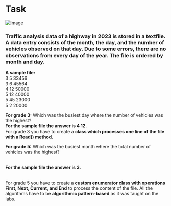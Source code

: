 # Task
![image](https://github.com/laiba1025/Csharp-OOP/assets/123197772/bf42377f-cc7f-4c5b-a57a-d8e3d443a62d)


### Traffic analysis data of a highway in 2023 is stored in a textfile. A data entry consists of the month, the day, and the number of vehicles observed on that day. Due to some errors, there are no observations from every day of the year. The file is ordered by month and day.

**A sample file:**
<br> 3 5 33456
<br> 3 6 45564
<br> 4 12 50000
<br> 5 12 40000
<br> 5 45 23000
<br> 5 2 20000

**For grade 3:** Which was the busiest day where the number of vehicles was the highest?
<br> **For the sample file the answer is 4 12.**
<br> For grade 3 you have to create a **class which processes one line of the file with a Read() method.**

**For grade 5:** Which was the busiest month where the total number of vehicles was the highest?

<br> **For the sample file the answer is 3.**

<br> For grade 5 you have to create a **custom enumerator class with operations First, Next, Current, and End** to process the content of the file. All the algorithms have to be **algorithmic pattern-based** as it was taught on the labs.

